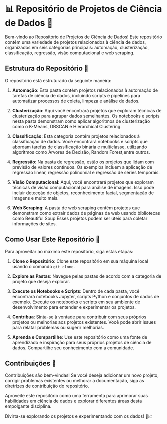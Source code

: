 # 📊 Repositório de Projetos de Ciência de Dados 🧪

Bem-vindo ao Repositório de Projetos de Ciência de Dados! Este repositório contém uma variedade de projetos relacionados à ciência de dados, organizados em seis categorias principais: automação, clusterização, classificação, regressão, visão computacional e web scraping.

## Estrutura do Repositório 📂

O repositório está estruturado da seguinte maneira:

1. **Automação**: Esta pasta contém projetos relacionados à automação de tarefas de ciência de dados, incluindo scripts e pipelines para automatizar processos de coleta, limpeza e análise de dados.

2. **Clusterização**: Aqui você encontrará projetos que exploram técnicas de clusterização para agrupar dados semelhantes. Os notebooks e scripts nesta pasta demonstram como aplicar algoritmos de clusterização como o K-Means, DBSCAN e Hierarchical Clustering.

3. **Classificação**: Esta categoria contém projetos relacionados à classificação de dados. Você encontrará notebooks e scripts que abordam tarefas de classificação binária e multiclasse, utilizando algoritmos como Árvores de Decisão, Random Forest,entre outros.

4. **Regressão**: Na pasta de regressão, estão os projetos que lidam com previsão de valores contínuos. Os exemplos incluem a aplicação de regressão linear, regressão polinomial e regressão de séries temporais.

5. **Visão Computacional**: Aqui, você encontrará projetos que exploram técnicas de visão computacional para análise de imagens. Isso pode incluir detecção de objetos, reconhecimento facial, segmentação de imagens e muito mais.

6. **Web Scraping**: A pasta de web scraping contém projetos que demonstram como extrair dados de páginas da web usando bibliotecas como Beautiful Soup.Esses projetos podem ser úteis para coletar informações de sites.

## Como Usar Este Repositório 🚀

Para aproveitar ao máximo este repositório, siga estas etapas:

1. **Clone o Repositório**: Clone este repositório em sua máquina local usando o comando `git clone`.

2. **Explore as Pastas**: Navegue pelas pastas de acordo com a categoria de projeto que deseja explorar.

3. **Execute os Notebooks e Scripts**: Dentro de cada pasta, você encontrará notebooks Jupyter, scripts Python e  conjuntos de dados de exemplo. Execute os notebooks e scripts em seu ambiente de desenvolvimento para entender e experimentar os projetos.

4. **Contribua**: Sinta-se à vontade para contribuir com seus próprios projetos ou melhorias aos projetos existentes. Você pode abrir issues para relatar problemas ou sugerir melhorias.

5. **Aprenda e Compartilhe**: Use este repositório como uma fonte de aprendizado e inspiração para seus próprios projetos de ciência de dados. Compartilhe seu conhecimento com a comunidade.

## Contribuições 🤝

Contribuições são bem-vindas! Se você deseja adicionar um novo projeto, corrigir problemas existentes ou melhorar a documentação, siga as diretrizes de contribuição do repositório.

Aproveite este repositório como uma ferramenta para aprimorar suas habilidades em ciência de dados e explorar diferentes áreas desta empolgante disciplina.

Divirta-se explorando os projetos e experimentando com os dados! 🧬📈
